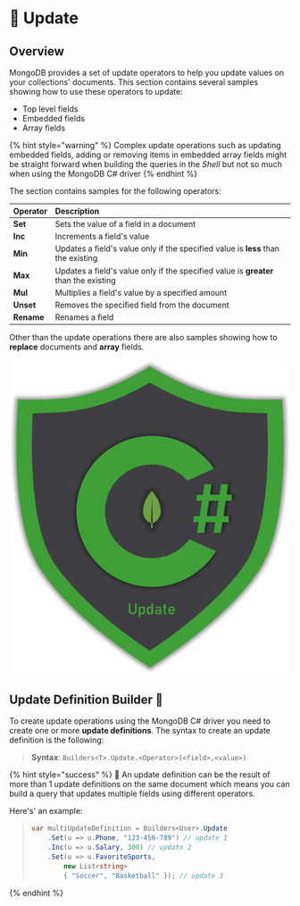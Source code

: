 # 📝 Update

## Overview

MongoDB provides a set of update operators to help you update values on your collections' documents. This section contains several samples showing how to use these operators to update:

* Top level fields
* Embedded fields
* Array fields 

{% hint style="warning" %}
Complex update operations such as updating embedded fields, adding or removing items in embedded array fields might be straight forward when building the queries in the _Shell_ but not so much when using the MongoDB C\# driver
{% endhint %}

The section contains samples for the following operators:

| Operator | Description |
| :--- | :--- |
| **Set** | Sets the value of a field in a document |
| **Inc** | Increments a field's value |
| **Min** | Updates a field's value only if the specified value is **less** than the existing |
| **Max** | Updates a field's value only if the specified value is **greater** than the existing |
| **Mul** | Multiplies a field's value by a specified amount |
| **Unset** | Removes the specified field from the document |
| **Rename** | Renames a field |

Other than the update operations there are also samples showing how to **replace** documents and **array** fields.

![](../.gitbook/assets/update.png)

## Update Definition Builder 💪 

To create update operations using the MongoDB C\# driver you need to create one or more **update definitions**. The syntax to create an update definition is the following:

> **Syntax**: `Builders<T>.Update.<Operator>(<field>,<value>)`

{% hint style="success" %}
🧙 An update definition can be the result of more than 1 update definitions on the same document which means you can build a query that updates multiple fields using different operators.

Here's' an example: 

> ```csharp
> var multiUpdateDefinition = Builders<User>.Update
>     .Set(u => u.Phone, "123-456-789") // update 1
>     .Inc(u => u.Salary, 300) // update 2
>     .Set(u => u.FavoriteSports, 
>         new List<string> 
>         { "Soccer", "Basketball" }); // update 3
> ```
{% endhint %}

